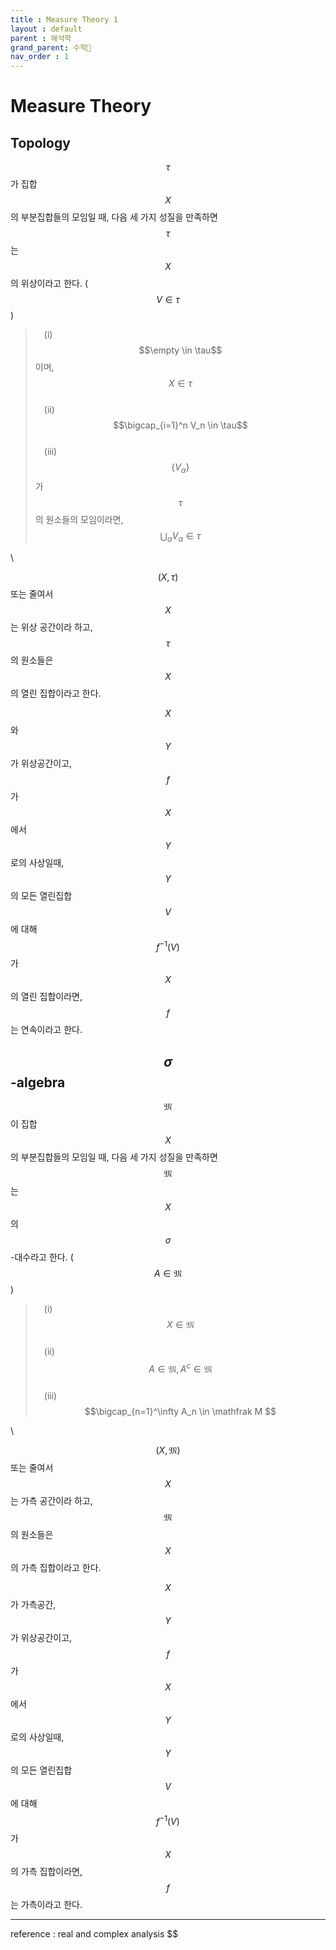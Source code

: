 ```yaml
---
title : Measure Theory 1
layout : default
parent : 해석학
grand_parent: 수학📏
nav_order : 1
---
```

# Measure Theory

## Topology

$$
\tau$$가 집합 $$X$$의 부분집합들의 모임일 때, 다음 세 가지 성질을 만족하면 $$\tau$$는 $$X$$의 위상이라고 한다. ($$V \in \tau$$)

>  (i) $$\empty \in \tau$$ 이며, $$X \in \tau$$<br> (ii) $$\bigcap_{i=1}^n V_n \in \tau$$<br> (iii) $$\{V_\alpha\}$$가 $$\tau$$의 원소들의 모임이라면, $$\bigcup_\alpha V_\alpha \in \tau
$$

\

$$
(X, \tau)$$ 또는 줄여서 $$X$$는 위상 공간이라 하고, $$\tau$$의 원소들은 $$X$$의 열린 집합이라고 한다.

$$X$$와 $$Y$$가 위상공간이고, $$f$$가 $$X$$에서 $$Y$$로의 사상일때, $$Y$$의 모든 열린집합 $$V$$에 대해 $$f^{-1}(V)$$가 $$X$$의 열린 집합이라면, $$f$$는 연속이라고 한다.

## $$\sigma$$-algebra

$$\mathfrak M$$이 집합 $$X$$의 부분집합들의 모임일 때, 다음 세 가지 성질을 만족하면 $$\mathfrak M$$는 $$X$$의 $$\sigma$$-대수라고 한다. ($$A \in \mathfrak M$$)

>  (i) $$X \in \mathfrak M$$<br> (ii) $$A \in \mathfrak M, A^c \in \mathfrak M$$<br> (iii) $$\bigcap_{n=1}^\infty A_n \in \mathfrak M
$$

\

$$
(X, \mathfrak M)$$ 또는 줄여서 $$X$$는 가측 공간이라 하고, $$\mathfrak M$$의 원소들은 $$X$$의 가측 집합이라고 한다.

$$X$$가 가측공간, $$Y$$가 위상공간이고, $$f$$가 $$X$$에서 $$Y$$로의 사상일때, $$Y$$의 모든 열린집합 $$V$$에 대해 $$f^{-1}(V)$$가 $$X$$의 가측 집합이라면, $$f$$는 가측이라고 한다.
- - -
reference : real and complex analysis
$$

